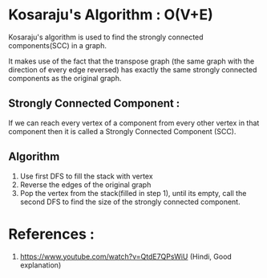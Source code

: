 # Kosaraju's Algorithm : O(V+E)

Kosaraju's algorithm is used to find the strongly connected components(SCC) in a graph.

It makes use of the fact that the transpose graph (the same graph with the direction of every edge reversed) has exactly the same strongly connected components as the original graph.

## Strongly Connected Component :
If we can reach every vertex of a component from every other vertex in that component then it is called a Strongly Connected Component (SCC).

## Algorithm
1. Use first DFS to fill the stack with vertex
2. Reverse the edges of the original graph
3. Pop the vertex from the stack(filled in step 1), until its empty, call the second DFS to find the size of the strongly connected component.


# References :
1. https://www.youtube.com/watch?v=QtdE7QPsWiU (Hindi, Good explanation)






